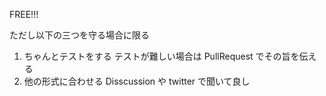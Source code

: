 FREE!!!

ただし以下の三つを守る場合に限る

1. ちゃんとテストをする
テストが難しい場合は PullRequest でその旨を伝える
2. 他の形式に合わせる
Disscussion や twitter で聞いて良し
